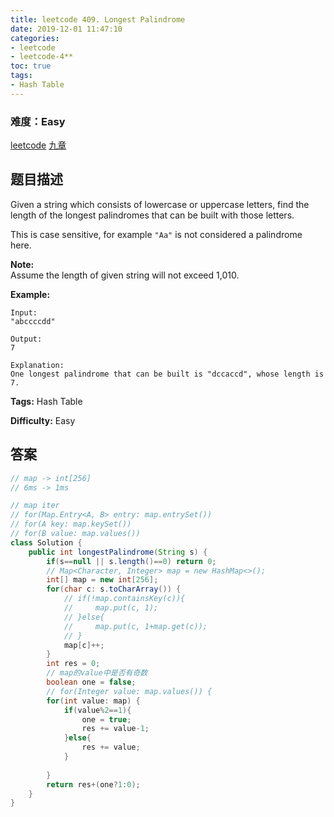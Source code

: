 ```yaml
---
title: leetcode 409. Longest Palindrome
date: 2019-12-01 11:47:10
categories:
- leetcode
- leetcode-4**
toc: true
tags:
- Hash Table
---
```

### 难度：Easy

<a href="https://leetcode.com/problems/longest-palindrome/">leetcode</a>
<a href="https://www.jiuzhang.com/solution/longest-palindrome/">九章</a>
## 题目描述
Given a string which consists of lowercase or uppercase letters, find the
length of the longest palindromes that can be built with those letters.

This is case sensitive, for example `"Aa"` is not considered a palindrome
here.

**Note:**  
Assume the length of given string will not exceed 1,010.

**Example:**
        
    Input:
    "abccccdd"
    
    Output:
    7
    
    Explanation:
    One longest palindrome that can be built is "dccaccd", whose length is 7.
    


**Tags:** Hash Table

**Difficulty:** Easy
## 答案
<!--more-->
```java
// map -> int[256]
// 6ms -> 1ms

// map iter
// for(Map.Entry<A, B> entry: map.entrySet())
// for(A key: map.keySet())
// for(B value: map.values())
class Solution {
    public int longestPalindrome(String s) {
        if(s==null || s.length()==0) return 0;
        // Map<Character, Integer> map = new HashMap<>();
        int[] map = new int[256];
        for(char c: s.toCharArray()) {
            // if(!map.containsKey(c)){
            //     map.put(c, 1);
            // }else{
            //     map.put(c, 1+map.get(c));
            // }
            map[c]++;
        }
        int res = 0;
        // map的value中是否有奇数
        boolean one = false;
        // for(Integer value: map.values()) {
        for(int value: map) {
            if(value%2==1){
                one = true;
                res += value-1;
            }else{
                res += value;
            }
            
        }
        return res+(one?1:0);
    }
}
```
